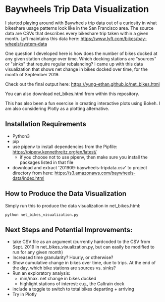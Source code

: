 # Baywheels Trip Data Visualization

I started playing around with Baywheels trip data out of a curiosity in what bikeshare usage 
patterns look like in the San Francisco area. The source data are CSVs that describes every bikeshare trip taken within a given month. Lyft maintains this data here:
https://www.lyft.com/bikes/bay-wheels/system-data

One question I developed here is how does the number of bikes docked at any given station change over time. Which docking stations are "sources" or "sinks" that require regular rebalancing? I came up with this data visualization that shows net change in bikes docked over time, for the month of September 2019. 

Check out the final output here:
https://yung-ethan.github.io/net_bikes.html

You can also download net_bikes.html from within this repository. 

This has also been a fun exercise in creating interactive plots using Bokeh. I am also considering Plotly as a plotting alternative.

## Installation Requirements
- Python3
- pip
- use pipenv to install dependencies from the Pipfile: https://pipenv.kennethreitz.org/en/latest/
    - if you choose not to use pipenv, then make sure you install the packages listed in that file
- download and extract '201909-baywheels-tripdata.csv' to project directory from here:
https://s3.amazonaws.com/baywheels-data/index.html

## How to Produce the Data Visualization
Simply run this to produce the data visualization in net_bikes.html:

`python net_bikes_visualization.py`

## Next Steps and Potential Improvements:
- take CSV file as an argument (currently hardcoded to the CSV from Sept. 2019 in net_bikes_visualization.py, but can easily be modified to run for any given month)
- Increased time granularity? Hourly, or otherwise?
- Show cumulative change in bikes over time, due to trips. 
    At the end of the day, which bike stations are sources vs. sinks?
- Run an exploratory analysis:
    - min/max. net change in bikes docked
    - highlight stations of interest: e.g., the Caltrain dock
- include a toggle to switch to total bikes departing + arriving
- Try in Plotly 
